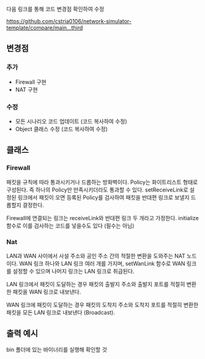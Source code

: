 다음 링크를 통해 코드 변경점 확인하여 수정

https://github.com/cstria0106/network-simulator-template/compare/main...third

## 변경점

### 추가

- Firewall 구현
- NAT 구현

### 수정

- 모든 시나리오 코드 업데이트 (코드 복사하여 수정)
- Object 클래스 수정 (코드 복사하여 수정)

## 클래스

### Firewall

패킷을 규칙에 따라 통과시키거나 드롭하는 방화벽이다. Policy는 화이트리스트 형태로 구성된다. 즉 하나의 Policy만 만족시키더라도 통과할 수 있다. setReceiveLink로 설정된 링크에서 패킷이 오면 등록된 Policy를 검사하여 패킷을 반대편 링크로 보낼지 드롭할지 결정한다.

Firewall에 연결되는 링크는 receiveLink와 반대편 링크 두 개라고 가정한다. initialize 함수로 이를 검사하는 코드를 넣을수도 있다 (필수는 아님)

### Nat

LAN과 WAN 사이에서 사설 주소와 공인 주소 간의 적절한 변환을 도와주는 NAT 노드이다. WAN 링크 하나와 LAN 링크 여러 개를 가지며, setWanLink 함수로 WAN 링크를 설정할 수 있으며 나머지 링크는 LAN 링크로 취급된다.

LAN 링크에서 패킷이 도달하는 경우 패킷의 출발지 주소와 출발지 포트를 적절히 변환한 패킷을 WAN 링크로 내보낸다.

WAN 링크에 패킷이 도달하는 경우 패킷의 도착지 주소와 도착지 포트를 적절히 변환한 패킷을 모든 LAN 링크로 내보낸다 (Broadcast).

## 출력 예시

bin 폴더에 있는 바이너리를 실행해 확인할 것
